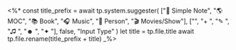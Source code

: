 <%*
	const title_prefix = await tp.system.suggester(
		["🧻 Simple Note",
		"🌎 MOC",
		"📚 Book",
		"🎧 Music",
		"👤 Person",
		"🎬 Movies/Show"], 
		["",
		"+ ",
		"✎ ",
		"♫ ",
		"☻ ",
		"✦ "],
		false,
		"Input Type"
	)
	let title = tp.file.title
	await tp.file.rename(title_prefix + title)
_%>